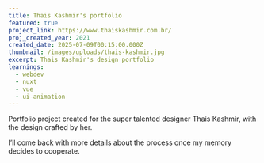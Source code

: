 ```yaml
---
title: Thais Kashmir's portfolio
featured: true
project_link: https://www.thaiskashmir.com.br/
proj_created_year: 2021
created_date: 2025-07-09T00:15:00.000Z
thumbnail: /images/uploads/thais-kashmir.jpg
excerpt: Thais Kashmir's design portfolio
learnings:
  - webdev
  - nuxt
  - vue
  - ui-animation
---
```

Portfolio project created for the super talented designer Thais Kashmir, with the design crafted by her.

I’ll come back with more details about the process once my memory decides to cooperate.
